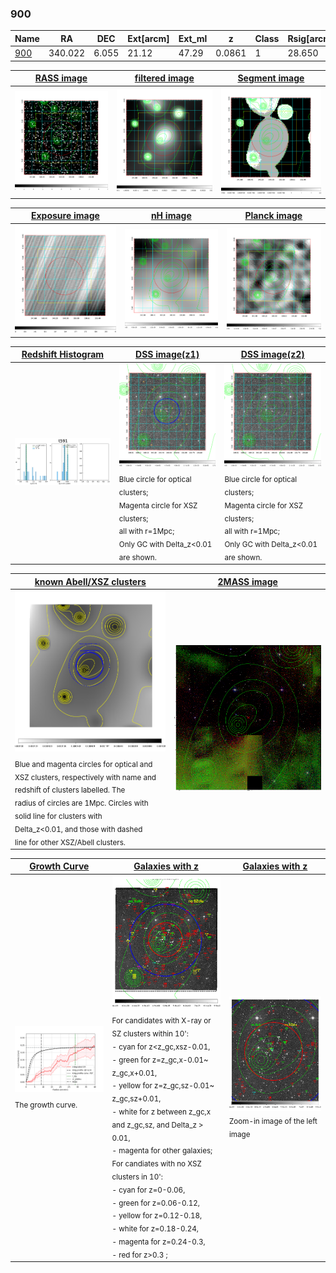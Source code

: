 <div STYLE="page-break-after: always;"></div>

### 900

|Name          |RA          |DEC      | Ext[arcm] | Ext_ml | z    | Class| Rsig[arcmin] | CRsig[c/s] | CR500[c/s] | R500[Mpc] |L500[erg/s]|F500[erg/s/cm^2]| M500[Msun]|Tx[keV]|beta|GC(XSZ,Delta_z<0.01)| GC(OPT,Delta_z<0.01)|GC|alias|
|--------------|------------|------------|---|---|-----------|--------|------|------|----|----|----|----|----|----|----|----|----|----|---|
|[900](script/900.md)     | 340.022       | 6.055       | 21.12    | 47.29   | 0.0861 | 1   | 28.650 |0.233 |0.209 |0.863 |6.852e+43 |3.715e-12 |1.982e+14 |3.355 |0.409 |-, |redMaPPer, |-, |t591|

|[RASS image](../image/900/900_img.pdf)|[filtered image](../image/900/900_fil.pdf)|[Segment image](../image/900/900_seg.pdf)|
|-------------------|--------------------|-------------------|
| <img src="../image/900/900_img.png" width="300">  | <img src="../image/900/900_fil.png" width="300">   | <img src="../image/900/900_seg.png" width="300">  |

|[Exposure image](../image/900/900_mex.pdf)| [nH image](../image/900/900_nh.pdf)| [Planck image](../image/900/900_p.pdf)|
|-------------------|--------------------|-------------------|
|<img src="../image/900/900_mex.png" width="300">   | <img src="../image/900/900_nh.png" width="300">    | <img src="../image/900/900_p.png" width="300"> |

|[Redshift Histogram](../image/900/900_zg.pdf) | [DSS image(z1)](../image/900/900_dss_z1.pdf)      |  [DSS image(z2)](../image/900/900_dss_z2.pdf)    |
|-------------------|--------------------|-------------------|
|<img src="../image/900/900_zg.png" width="300"> |<img src="../image/900/900_dss_z1.png" width="300"> <sub><br>Blue circle for optical clusters; <br>Magenta circle for XSZ clusters; <br>all with r=1Mpc; <br>Only GC with Delta_z<0.01 are shown. </sub>| <img src="../image/900/900_dss_z2.png" width="300"><sub><br>Blue circle for optical clusters; <br>Magenta circle for XSZ clusters; <br>all with r=1Mpc; <br>Only GC with Delta_z<0.01 are shown. </sub> |

|[known Abell/XSZ clusters](../image/900/900_m.pdf) | [2MASS image](../image/900/900_2mass.pdf)      |
|-------------------|-------------------|
|<img src=../image/900/900_m.png width="300"> <sub><br>Blue and magenta circles for optical and <br>XSZ clusters, respectively with name and <br>redshift of clusters labelled. The <br>radius of circles are 1Mpc. Circles with <br>solid line for clusters with <br>Delta_z<0.01, and those with dashed <br>line for other XSZ/Abell clusters.        </sub>|<img src="../image/900/900_2mass.png" width="300">  |

|[Growth Curve](../image/900/900_gca_all.png) |[Galaxies with z](../image/900/900_opt_ned.pdf) |[Galaxies with z](../image/900/900_opt_ned_zoom.pdf) |
|-------------------|-------------------|-------------------|
| <img src="../image/900/900_gca_all.png" width="300"> <sub><br>The growth curve.</sub>| <img src=../image/900/900_opt_ned.png width="300"> <br><sub> For candidates with X-ray or SZ clusters within 10': <br> - cyan for z<z_gc,xsz-0.01, <br> - green for z=z_gc,x-0.01~ z_gc,x+0.01, <br> - yellow for z=z_gc,sz-0.01~ z_gc,sz+0.01, <br> - white for z between z_gc,x and z_gc,sz, and Delta_z > 0.01, <br> - magenta for other galaxies; <br>For candiates with no XSZ clusters in 10': <br> - cyan for z=0-0.06, <br> - green for z=0.06-0.12, <br> - yellow for z=0.12-0.18, <br> - white for z=0.18-0.24, <br> - magenta for z=0.24-0.3, <br> - red for z>0.3 ;  </sub>|<img src=../image/900/900_opt_ned_zoom.png width="300">  <br><sub> Zoom-in image of the left image</sub>|




